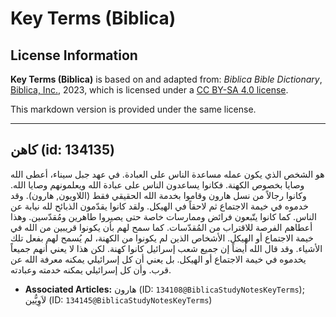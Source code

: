 # Key Terms (Biblica)

## License Information

**Key Terms (Biblica)** is based on and adapted from: _Biblica Bible Dictionary_, [Biblica, Inc.](https://www.biblica.com/), 2023, which is licensed under a [CC BY-SA 4.0 license](https://creativecommons.org/licenses/by-sa/4.0/legalcode.en).

This markdown version is provided under the same license.



--------------------------------

## كاهن (id: 134135)

هو الشخص الذي يكون عمله مساعدة الناس على العبادة. في عهد جبل سيناء، أعطى الله وصايا بخصوص الكهنة. فكانوا يساعدون الناس على عبادة الله ويعلمونهم وصايا الله. وكانوا رجالاً من نسل هارون وقاموا بخدمة الله الحقيقي فقط (اللاويون, هارون). وقد خدموه في خيمة الاجتماع ثم لاحقاً في الهيكل. ولقد كانوا يقدّمون الذبائح لله نيابة عن الناس. كما كانوا يتّبعون فرائض وممارسات خاصة حتى يصيروا طاهرين ومُقدّسين. وهذا أعطاهم الفرصة للاقتراب من المُقدّسات. كما سمح لهم بأن يكونوا قريبين من الله في خيمة الاجتماع أو الهيكل. الأشخاص الذين لم يكونوا من الكهنة، لم يُسمح لهم بفعل تلك الأشياء. وقد قال الله أيضاً إن جميع شعب إسرائيل كانوا كهنة. لكن هذا لا يعني أنهم جميعاً يخدموه في خيمة الاجتماع أو الهيكل. بل يعني أن كل إسرائيلي يمكنه معرفة الله عن قرب. وأن كل إسرائيلي يمكنه خدمته وعبادته.

* **Associated Articles:** هارون (ID: `134108@BiblicaStudyNotesKeyTerms`); لاَوِيُّين  (ID: `134145@BiblicaStudyNotesKeyTerms`)

